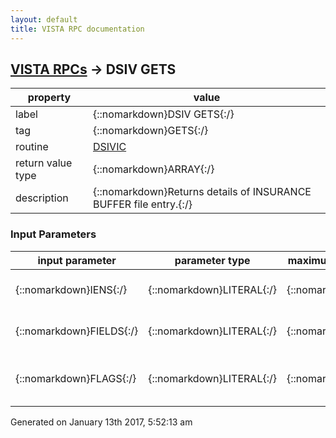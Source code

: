 ```yaml
---
layout: default
title: VISTA RPC documentation
---
```




## [VISTA RPCs](TableOfContent.md) &#8594; DSIV GETS 

 property | value 
--- | --- 
 label | {::nomarkdown}DSIV GETS{:/}
 tag | {::nomarkdown}GETS{:/}
 routine | [DSIVIC](http://code.osehra.org/dox/Routine_DSIVIC_source.html)
 return value type | {::nomarkdown}ARRAY{:/}
 description | {::nomarkdown}Returns details of INSURANCE BUFFER file entry.{:/}

### Input Parameters

| input parameter | parameter type | maximum data length | required | description | 
| --- | --- | --- | --- | --- | 
| {::nomarkdown}IENS{:/} | {::nomarkdown}LITERAL{:/} | {::nomarkdown}16{:/} | {::nomarkdown}true{:/} | {::nomarkdown}INSURANCE BUFFER file internal entry number or IENS.{:/} | 
| {::nomarkdown}FIELDS{:/} | {::nomarkdown}LITERAL{:/} | {::nomarkdown}240{:/} | {::nomarkdown}true{:/} | {::nomarkdown}Field list (optional).  Default is all top-level fields.{:/} | 
| {::nomarkdown}FLAGS{:/} | {::nomarkdown}LITERAL{:/} | {::nomarkdown}16{:/} | {::nomarkdown}true{:/} | {::nomarkdown}Flags (optional).  Default is external format, omit empty fields.{:/} | 




 Generated on January 13th 2017, 5:52:13 am